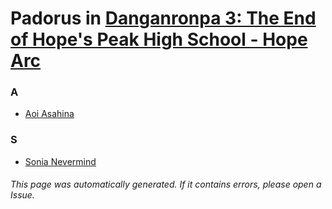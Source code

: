# Padorus in [Danganronpa 3: The End of Hope's Peak High School - Hope Arc](https://myanimelist.net/anime/34103/Danganronpa_3__The_End_of_Kibougamine_Gakuen_-_Kibou-hen)

### A
* [Aoi Asahina](https://github.com/shadow578/Project-Padoru/blob/master/table-of-contents/characters/AoiAsahina.md)

### S
* [Sonia Nevermind](https://github.com/shadow578/Project-Padoru/blob/master/table-of-contents/characters/SoniaNevermind.md)

###### This page was automatically generated. If it contains errors, please open a Issue.

